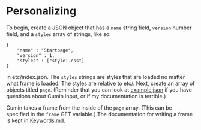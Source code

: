 # Personalizing

To begin, create a JSON object that has a `name` string field, `version` number field, and a
`styles` array of strings, like so:
```
{
	"name" : "Startpage",
	"version" : 1,
	"styles" : ["style1.css"]
}
```
in etc/index.json. The `styles` strings are styles that are loaded no matter what frame is loaded.
The styles are relative to etc/. Next, create an array of objects titled `page`. (Reminder that you
can look at [example.json](../etc/example.json) if you have questions about Cumin input, or if my
documentation is terrible.)

Cumin takes a frame from the inside of the `page` array. (This can be specified in the `frame` GET
variable.) The documentation for writing a frame is kept in [Keywords.md](Keywords.md).
